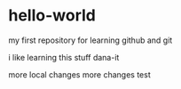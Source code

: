 # hello-world
my first repository for learning github and git

i like learning this stuff
dana-it

more local changes
more changes test

